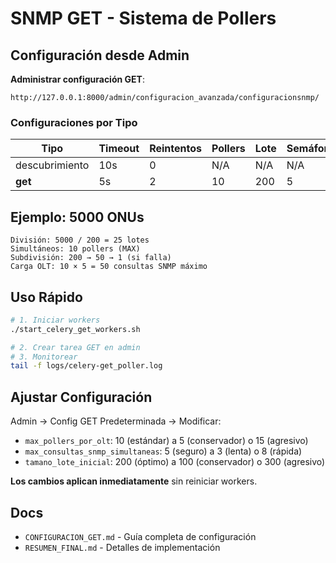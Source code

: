 # SNMP GET - Sistema de Pollers

## Configuración desde Admin

**Administrar configuración GET**:
```
http://127.0.0.1:8000/admin/configuracion_avanzada/configuracionsnmp/
```

### Configuraciones por Tipo

| Tipo | Timeout | Reintentos | Pollers | Lote | Semáforo |
|------|---------|------------|---------|------|----------|
| descubrimiento | 10s | 0 | N/A | N/A | N/A |
| **get** | 5s | 2 | 10 | 200 | 5 |

## Ejemplo: 5000 ONUs

```
División: 5000 / 200 = 25 lotes
Simultáneos: 10 pollers (MAX)
Subdivisión: 200 → 50 → 1 (si falla)
Carga OLT: 10 × 5 = 50 consultas SNMP máximo
```

## Uso Rápido

```bash
# 1. Iniciar workers
./start_celery_get_workers.sh

# 2. Crear tarea GET en admin
# 3. Monitorear
tail -f logs/celery-get_poller.log
```

## Ajustar Configuración

Admin → Config GET Predeterminada → Modificar:
- `max_pollers_por_olt`: 10 (estándar) a 5 (conservador) o 15 (agresivo)
- `max_consultas_snmp_simultaneas`: 5 (seguro) a 3 (lenta) o 8 (rápida)
- `tamano_lote_inicial`: 200 (óptimo) a 100 (conservador) o 300 (agresivo)

**Los cambios aplican inmediatamente** sin reiniciar workers.

## Docs

- `CONFIGURACION_GET.md` - Guía completa de configuración
- `RESUMEN_FINAL.md` - Detalles de implementación
